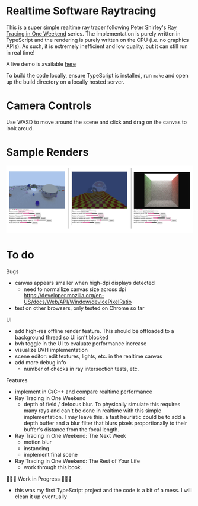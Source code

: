 # Realtime Software Raytracing

This is a super simple realtime ray tracer following Peter Shirley's [Ray Tracing in One Weekend](https://raytracing.github.io/) series. The implementation is purely written in TypeScript and the rendering is purely written on the CPU (i.e. no graphics APIs). As such, it is extremely inefficient and low quality, but it can still run in real time!

A live demo is available [here](https://sbobyn.github.io/software-raytracing.ts/)

To build the code locally, ensure TypeScript is installed, run `make` and open up the build directory on a locally hosted server.

# Camera Controls

Use WASD to move around the scene and click and drag on the canvas to look aroud.

# Sample Renders

![Sample Renders](./screenshots/samples.png)

# To do

Bugs

- canvas appears smaller when high-dpi displays detected
  - need to normallize canvas size across dpi https://developer.mozilla.org/en-US/docs/Web/API/Window/devicePixelRatio
- test on other browsers, only tested on Chrome so far

UI

- add high-res offline render feature. This should be offloaded to a background thread so UI isn't blocked
- bvh toggle in the UI to evaluate performance increase
- visualize BVH implementation
- scene editor: edit textures, lights, etc. in the realtime canvas
- add more debug info
  - number of checks in ray intersection tests, etc.

Features

- implement in C/C++ and compare realtime performance
- Ray Tracing in One Weekend
  - depth of field / defocus blur. To physically simulate this requires many rays and can't be done in realtime with this simple implementation. I may leave this. a fast heuristic could be to add a depth buffer and a blur filter that blurs pixels proportionally to their buffer's distance from the focal length.
- Ray Tracing in One Weekend: The Next Week
  - motion blur
  - instancing
  - implement final scene
- Ray Tracing in One Weekend: The Rest of Your Life
  - work through this book.

🚧🚧🚧 Work in Progress 🚧🚧🚧

- this was my first TypeScript project and the code is a bit of a mess. I will clean it up eventually
